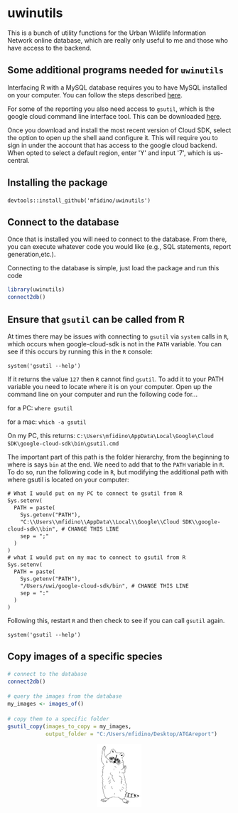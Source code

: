 # uwinutils

This is a bunch of utility functions for the Urban Wildlife Information Network
online database, which are really only useful to me and those who have access
to the backend.


## Some additional programs needed for `uwinutils`

Interfacing R with a MySQL database requires you to have MySQL installed on
your computer. You can follow the steps described [here](https://programminghistorian.org/en/lessons/getting-started-with-mysql-using-r#create-an-#-script-that-connects-to-the-database).


For some of the reporting you also need access to `gsutil`, which is the 
google cloud command line interface tool. This can be downloaded [here](https://cloud.google.com/storage/docs/gsutil_install#install).

Once you download and install the most recent version of Cloud SDK, select the
option to open up the shell aand configure it. This will require you to sign in
under the account that has access to the google cloud backend. When opted to select
a default region, enter 'Y' and input '7', which is us-central.

## Installing the package

`devtools::install_github('mfidino/uwinutils')`

## Connect to the database

Once that is installed you will need to connect to the database. From there, you can
execute whatever code you would like (e.g., SQL statements, report generation,etc.).

Connecting to the database is simple, just load the package and run this code

```R
library(uwinutils)
connect2db()
```

## Ensure that `gsutil` can be called from R

At times there may be issues with connecting to `gsutil` via `system` calls in `R`, which occurs when google-cloud-sdk is not in the `PATH` variable. You can see if this occurs by running this in the `R` console:

`system('gsutil --help')`

If it returns the value `127` then `R` cannot find `gsutil`. To add it to your PATH variable you need to locate where it is on your computer. Open up the command line on your computer and run the following code for...

for a PC:
`where gsutil`

for a mac:
`which -a gsutil`
 
On my PC, this returns:
`C:\Users\mfidino\AppData\Local\Google\Cloud SDK\google-cloud-sdk\bin\gsutil.cmd`

The important part of this path is the folder hierarchy, from the beginning to where is says `bin` at the end. We need to add that to the `PATH` variable in `R`. To do so, run the following code in `R`, but modifying the additional path with where gsutil is located on your computer:

```
# What I would put on my PC to connect to gsutil from R
Sys.setenv(
  PATH = paste(
    Sys.getenv("PATH"), 
    "C:\\Users\\mfidino\\AppData\\Local\\Google\\Cloud SDK\\google-cloud-sdk\\bin", # CHANGE THIS LINE 
    sep = ";"
  )
)
# what I would put on my mac to connect to gsutil from R
Sys.setenv(
  PATH = paste(
    Sys.getenv("PATH"), 
    "/Users/uwi/google-cloud-sdk/bin", # CHANGE THIS LINE 
    sep = ":"
  )
)
```

Following this, restart `R` and then check to see if you can call `gsutil` again.

`system('gsutil --help')`


## Copy images of a specific species

```R
# connect to the database
connect2db()

# query the images from the database
my_images <- images_of()

# copy them to a specific folder
gsutil_copy(images_to_copy = my_images,
            output_folder = "C:/Users/mfidino/Desktop/ATGAreport")

```

<div align="center"><img width="100" height="auto" src="https://github.com/mfidino/CV/blob/master/Raccoon.png" alt="A line drawing of a raccoon standing up and waving that Mason made." /></div>
